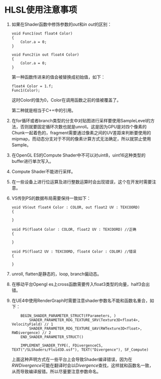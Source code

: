 # HLSL使用注意事项

1. 如果在Shader函数中修饰参数的*out*和*in out*的区别：
   ```hlsl
   void Func1(out float4 Color)
   {
       Color.a = 0;
   }

   void Func2(in out float4 Color)
   {
       Color.a = 0;
   }
   ```
   第一种函数传进来的值会被替换成初始值，如下：
   ```
   float4 Color = 1.f;
   Func1(Color);
   ```
   这时Color的值为0，Color在调用函数之前的值被覆盖了。

    第二种就是相当于C++中的引用。

2. 在for循环或者branch类型的分支中对贴图进行采样要使用SampleLevel的方法，否则就要固定循环次数也就是unroll。这是因为GPU是对四个像素的Chunk一起着色的，fragment需要通过像素之间的UV差距来判断要使用的mipmap，而动态分支对于不同的像素计算方式无法确定，所以就禁止使用Sample。

3. 在OpenGL ES的Compute Shader中不可以对uint8，uint16这种类型的buffer进行单次写入。

4. Compute Shader不能进行采样。

5. 在一些设备上进行位运算及进行整数运算时会出现错误，这个在开发时需要注意。

6. VS传到PS的数据布局需要保持一致如下：
   ```
   void VS(out float4 Color : COLOR, out float2 UV : TEXCOORD)
   {

   }

   void PS(float4 Color : COLOR, float2 UV : TEXCOORD) //正确
   {

   }

   void PS(float2 UV : TEXCOORD, float4 Color : COLOR) //错误
   {

   }
   ```
7. unroll, flatten是静态的，loop, branch偏动态。

8. 在移动平台Opengl es上cross函数需要传入float3类型的向量，half3会出错。

9. 在UE4中使用RenderGraph时需要注意shader参数名不能和函数名重合，如下：
    ```
    	BEGIN_SHADER_PARAMETER_STRUCT(FParameters, )
			SHADER_PARAMETER_RDG_TEXTURE_SRV(Texture3D<float4>, VelocityField) // 1
			SHADER_PARAMETER_RDG_TEXTURE_UAV(RWTexture3D<float>, RWDivergence) // 2
		END_SHADER_PARAMETER_STRUCT()

        IMPLEMENT_SHADER_TYPE(, FDivergenceCS, TEXT("/SLShaders/Fluid3D.usf"), TEXT("Divergence"), SF_Compute)
    ```
    上面这种声明方式在一些平台上会导致Shader编译错误，因为在*RWDivergence*可能在翻译时会以*Divergence*查找，这样就和函数名一致，从而导致编译报错。所以尽量要注意参数命名。